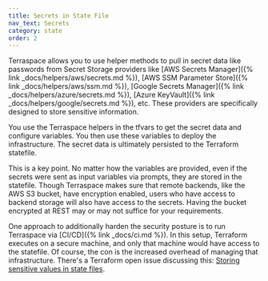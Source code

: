 ```yaml
---
title: Secrets in State File
nav_text: Secrets
category: state
order: 2
---
```


Terraspace allows you to use helper methods to pull in secret data like passwords from Secret Storage providers like [AWS Secrets Manager]({% link _docs/helpers/aws/secrets.md %}), [AWS SSM Parameter Store]({% link _docs/helpers/aws/ssm.md %}), [Google Secrets Manager]({% link _docs/helpers/azure/secrets.md %}), [Azure KeyVault]({% link _docs/helpers/google/secrets.md %}), etc. These providers are specifically designed to store sensitive information.

You use the Terraspace helpers in the tfvars to get the secret data and configure variables. You then use these variables to deploy the infrastructure. The secret data is ultimately persisted to the Terraform statefile.

This is a key point. No matter how the variables are provided, even if the secrets were sent as input variables via prompts, they are stored in the statefile.  Though Terraspace makes sure that remote backends, like the AWS S3 bucket, have encryption enabled, users who have access to backend storage will also have access to the secrets. Having the bucket encrypted at REST may or may not suffice for your requirements.

One approach to additionally harden the security posture is to run Terraspace via [CI/CD]({% link _docs/ci.md %}). In this setup, Terraform executes on a secure machine, and only that machine would have access to the statefile. Of course, the con is the increased overhead of managing that infrastructure. There's a Terraform open issue discussing this: [Storing sensitive values in state files](https://github.com/hashicorp/terraform/issues/516).
